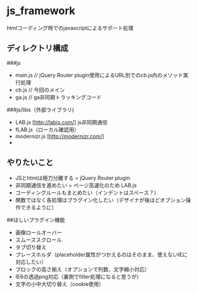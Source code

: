 js_framework
============

htmlコーディング時でのjavascriptによるサポート処理

## ディレクトリ構成

###js
* main.js // jQuery Router plugin使用によるURL別でのcb.js内のメソッド実行処理
* cb.js   // 今回のメイン
* ga.js   // ga非同期トラッキングコード

###js/libs（外部ライブラリ)
* LAB.js [http://labjs.com/] js非同期通信
* fLAB.js（ローカル確認用）
* modernizr.js [http://modernizr.com/] 
* 

## やりたいこと
* JSとhtmlは極力分離する = jQuery Router plugin
* 非同期通信を進めたい = ページ高速化のため LAB.js
* コーディングルールもまとめたい（インデントはスペース？）
* 関数ではなく各処理はプラグイン化したい（デザイナが後ほどオプション操作できるように）

##ほしいプラグイン機能
* 画像ロールオーバー
* スムーススクロール
* タブ切り替え
* プレースホルダ（placeholder属性がつかえるのはそのまま、使えないIEに対応したい）
* ブロックの高さ揃え（オプションで列数、文字縮小対応）
* IE6の透過png対応（裏側でfilter処理になると思うが）
* 文字の小中大切り替え（cookie使用）